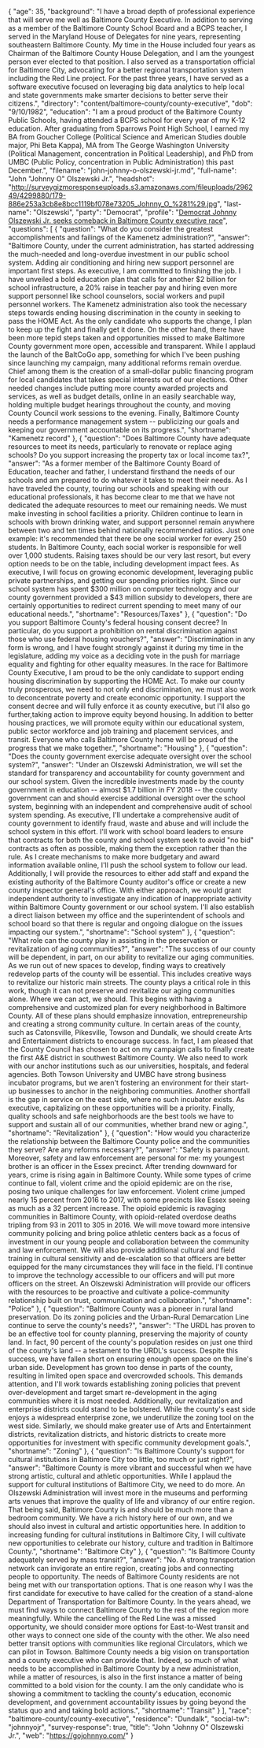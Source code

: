 {
  "age": 35,
  "background": "I have a broad depth of professional experience that will serve me well as Baltimore County Executive. In addition to serving as a member of the Baltimore County School Board and a BCPS teacher, I served in the Maryland House of Delegates for nine years, representing southeastern Baltimore County. My time in the House included four years as Chairman of the Baltimore County House Delegation, and I am the youngest person ever elected to that position. I also served as a transportation official for Baltimore City, advocating for a better regional transportation system including the Red Line project. For the past three years, I have served as a software executive focused on leveraging big data analytics to help local and state governments make smarter decisions to better serve their citizens.",
  "directory": "content/baltimore-county/county-executive",
  "dob": "9/10/1982",
  "education": "I am a proud product of the Baltimore County Public Schools, having attended a BCPS school for every year of my K-12 education. After graduating from Sparrows Point High School, I earned my BA from Goucher College (Political Science and American Studies double major, Phi Beta Kappa), MA from The George Washington University (Political Management, concentration in Political Leadership), and PhD from UMBC (Public Policy, concentration in Public Administration) this past December.",
  "filename": "john-johnny-o-olszewski-jr.md",
  "full-name": "John \"Johnny O\" Olszewski Jr.",
  "headshot": "http://surveygizmoresponseuploads.s3.amazonaws.com/fileuploads/296249/4299880/179-886e253a3cb8e8bcc1119bf078e73205_Johnny_O_%281%29.jpg",
  "last-name": "Olszewski",
  "party": "Democrat",
  "profile": "[Democrat Johnny Olszewski Jr. seeks comeback in Baltimore County executive race](http://www.baltimoresun.com/news/maryland/baltimore-county/bs-md-co-olszewski-profile-20180529-story.html)",
  "questions": [
    {
      "question": "What do you consider the greatest accomplishments and failings of the Kamenetz administration?",
      "answer": "Baltimore County, under the current administration, has started addressing the much-needed and long-overdue investment in our public school system. Adding air conditioning and hiring new support personnel are important first steps. As executive, I am committed to finishing the job. I have unveiled a bold education plan that calls for another $2 billion for school infrastructure, a 20% raise in teacher pay and hiring even more support personnel like school counselors, social workers and pupil personnel workers. The Kamenetz administration also took the necessary steps towards ending housing discrimination in the county in seeking to pass the HOME Act. As the only candidate who supports the change, I plan to keep up the fight and finally get it done. On the other hand, there have been more tepid steps taken and opportunities missed to make Baltimore County government more open, accessible and transparent. While I applaud the launch of the BaltCoGo app, something for which I've been pushing since launching my campaign, many additional reforms remain overdue. Chief among them is the creation of a small-dollar public financing program for local candidates that takes special interests out of our elections. Other needed changes include putting more county awarded projects and services, as well as budget details, online in an easily searchable way, holding multiple budget hearings throughout the county, and moving County Council work sessions to the evening. Finally, Baltimore County needs a performance management system -- publicizing our goals and keeping our government accountable on its progress.",
      "shortname": "Kamenetz record"
    },
    {
      "question": "Does Baltimore County have adequate resources to meet its needs, particularly to renovate or replace aging schools? Do you support increasing the property tax or local income tax?",
      "answer": "As a former member of the Baltimore County Board of Education, teacher and father, I understand firsthand the needs of our schools and am prepared to do whatever it takes to meet their needs. As I have traveled the county, touring our schools and speaking with our educational professionals, it has become clear to me that we have not dedicated the adequate resources to meet our remaining needs. We must make investing in school facilities a priority. Children continue to learn in schools with brown drinking water, and support personnel remain anywhere between two and ten times behind nationally recommended ratios. Just one example: it's recommended that there be one social worker for every 250 students. In Baltimore County, each social worker is responsible for well over 1,000 students. Raising taxes should be our very last resort, but every option needs to be on the table, including development impact fees. As executive, I will focus on growing economic development, leveraging public private partnerships, and getting our spending priorities right. Since our school system has spent $300 million on computer technology and our county government provided a $43 million subsidy to developers, there are certainly opportunities to redirect current spending to meet many of our educational needs.",
      "shortname": "Resources/Taxes"
    },
    {
      "question": "Do you support Baltimore County's federal housing consent decree? In particular, do you support a prohibition on rental discrimination against those who use federal housing vouchers?",
      "answer": "Discrimination in any form is wrong, and I have fought strongly against it during my time in the legislature, adding my voice as a deciding vote in the push for marriage equality and fighting for other equality measures. In the race for Baltimore County Executive, I am proud to be the only candidate to support ending housing discrimination by supporting the HOME Act. To make our county truly prosperous, we need to not only end discrimination, we must also work to deconcentrate poverty and create economic opportunity. I support the consent decree and will fully enforce it as county executive, but I'll also go further,taking action to improve equity beyond housing. In addition to better housing practices, we will promote equity within our educational system, public sector workforce and job training and placement services, and transit. Everyone who calls Baltimore County home will be proud of the progress that we make together.",
      "shortname": "Housing"
    },
    {
      "question": "Does the county government exercise adequate oversight over the school system?",
      "answer": "Under an Olszewski Administration, we will set the standard for transparency and accountability for county government and our school system. Given the incredible investments made by the county government in education -- almost $1.7 billion in FY 2018 -- the county government can and should exercise additional oversight over the school system, beginning with an independent and comprehensive audit of school system spending. As executive, I'll undertake a comprehensive audit of county government to identify fraud, waste and abuse and will include the school system in this effort. I'll work with school board leaders to ensure that contracts for both the county and school system seek to avoid \"no bid\" contracts as often as possible, making them the exception rather than the rule. As I create mechanisms to make more budgetary and award information available online, I'll push the school system to follow our lead. Additionally, I will provide the resources to either add staff and expand the existing authority of the Baltimore County auditor's office or create a new county inspector general's office. With either approach, we would grant independent authority to investigate any indication of inappropriate activity within Baltimore County government or our school system. I'll also establish a direct liaison between my office and the superintendent of schools and school board so that there is regular and ongoing dialogue on the issues impacting our system.",
      "shortname": "School system"
    },
    {
      "question": "What role can the county play in assisting in the preservation or revitalization of aging communities?",
      "answer": "The success of our county will be dependent, in part, on our ability to revitalize our aging communities. As we run out of new spaces to develop, finding ways to creatively redevelop parts of the county will be essential. This includes creative ways to revitalize our historic main streets. The county plays a critical role in this work, though it can not preserve and revitalize our aging communities alone. Where we can act, we should. This begins with having a comprehensive and customized plan for every neighborhood in Baltimore County. All of these plans should emphasize innovation, entrepreneurship and creating a strong community culture. In certain areas of the county, such as Catonsville, Pikesville, Towson and Dundalk, we should create Arts and Entertainment districts to encourage success. In fact, I am pleased that the County Council has chosen to act on my campaign calls to finally create the first A&E district in southwest Baltimore County. We also need to work with our anchor institutions such as our universities, hospitals, and federal agencies. Both Towson University and UMBC have strong business incubator programs, but we aren't fostering an environment for their start-up businesses to anchor in the neighboring communities. Another shortfall is the gap in service on the east side, where no such incubator exists. As executive, capitalizing on these opportunities will be a priority. Finally, quality schools and safe neighborhoods are the best tools we have to support and sustain all of our communities, whether brand new or aging.",
      "shortname": "Revitalization"
    },
    {
      "question": "How would you characterize the relationship between the Baltimore County police and the communities they serve? Are any reforms necessary?",
      "answer": "Safety is paramount. Moreover, safety and law enforcement are personal for me: my youngest brother is an officer in the Essex precinct. After trending downward for years, crime is rising again in Baltimore County. While some types of crime continue to fall, violent crime and the opioid epidemic are on the rise, posing two unique challenges for law enforcement. Violent crime jumped nearly 15 percent from 2016 to 2017, with some precincts like Essex seeing as much as a 32 percent increase. The opioid epidemic is ravaging communities in Baltimore County, with opioid-related overdose deaths tripling from 93 in 2011 to 305 in 2016. We will move toward more intensive community policing and bring police athletic centers back as a focus of investment in our young people and collaboration between the community and law enforcement. We will also provide additional cultural and field training in cultural sensitivity and de-escalation so that officers are better equipped for the many circumstances they will face in the field. I'll continue to improve the technology accessible to our officers and will put more officers on the street. An Olszewski Administration will provide our officers with the resources to be proactive and cultivate a police-community relationship built on trust, communication and collaboration.",
      "shortname": "Police"
    },
    {
      "question": "Baltimore County was a pioneer in rural land preservation. Do its zoning policies and the Urban-Rural Demarcation Line continue to serve the county's needs?",
      "answer": "The URDL has proven to be an effective tool for county planning, preserving the majority of county land. In fact, 90 percent of the county's population resides on just one third of the county's land -- a testament to the URDL's success. Despite this success, we have fallen short on ensuring enough open space on the line's urban side. Development has grown too dense in parts of the county, resulting in limited open space and overcrowded schools. This demands attention, and I'll work towards establishing zoning policies that prevent over-development and target smart re-development in the aging communities where it is most needed. Additionally, our revitalization and enterprise districts could stand to be bolstered. While the county's east side enjoys a widespread enterprise zone, we underutilize the zoning tool on the west side. Similarly, we should make greater use of Arts and Entertainment districts, revitalization districts, and historic districts to create more opportunities for investment with specific community development goals.",
      "shortname": "Zoning"
    },
    {
      "question": "Is Baltimore County's support for cultural institutions in Baltimore City too little, too much or just right?",
      "answer": "Baltimore County is more vibrant and successful when we have strong artistic, cultural and athletic opportunities. While I applaud the support for cultural institutions of Baltimore City, we need to do more. An Olszewski Administration will invest more in the museums and performing arts venues that improve the quality of life and vibrancy of our entire region. That being said, Baltimore County is and should be much more than a bedroom community. We have a rich history here of our own, and we should also invest in cultural and artistic opportunities here. In addition to increasing funding for cultural institutions in Baltimore City, I will cultivate new opportunities to celebrate our history, culture and tradition in Baltimore County.",
      "shortname": "Baltimore City"
    },
    {
      "question": "Is Baltimore County adequately served by mass transit?",
      "answer": "No. A strong transportation network can invigorate an entire region, creating jobs and connecting people to opportunity. The needs of Baltimore County residents are not being met with our transportation options. That is one reason why I was the first candidate for executive to have called for the creation of a stand-alone Department of Transportation for Baltimore County. In the years ahead, we must find ways to connect Baltimore County to the rest of the region more meaningfully. While the cancelling of the Red Line was a missed opportunity, we should consider more options for East-to-West transit and other ways to connect one side of the county with the other. We also need better transit options with communities like regional Circulators, which we can pilot in Towson. Baltimore County needs a big vision on transportation and a county executive who can provide that. Indeed, so much of what needs to be accomplished in Baltimore County by a new administration, while a matter of resources, is also in the first instance a matter of being committed to a bold vision for the county. I am the only candidate who is showing a commitment to tackling the county's education, economic development, and government accountability issues by going beyond the status quo and and taking bold actions.",
      "shortname": "Transit"
    }
  ],
  "race": "baltimore-county/county-executive",
  "residence": "Dundalk",
  "social-tw": "johnnyojr",
  "survey-response": true,
  "title": "John \"Johnny O\" Olszewski Jr.",
  "web": "https://gojohnnyo.com/"
}
